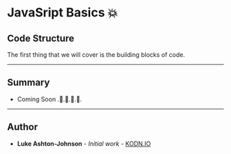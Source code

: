 # JavaSript Basics 💥

## Code Structure

The first thing that we will cover is the building blocks of code.

*************************************************************************
## Summary
* Coming Soon .🚧.🚧.🚧.🚧.
*************************************************************************
## Author

* **Luke Ashton-Johnson** - *Initial work* - [KODN.IO](http://kodn.io/)